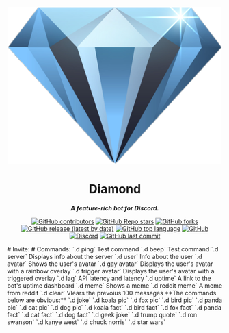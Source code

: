 <div align="center">
  
  
<img src="https://raw.githubusercontent.com/Galaxy-Coding/diamond-bot/master/images/diamond.png" alt="Diamond logo" width="500">


# Diamond

**_A feature-rich bot for Discord._**  

[![GitHub contributors](https://img.shields.io/github/contributors/galaxy-coding/diamond-bot?style=for-the-badge)](https://github.com/Galaxy-Coding/diamond-bot) [![GitHub Repo stars](https://img.shields.io/github/stars/galaxy-coding/diamond-bot?style=for-the-badge)](https://github.com/Galaxy-Coding/diamond-bot) [![GitHub forks](https://img.shields.io/github/forks/galaxy-coding/diamond-bot?style=for-the-badge)](https://github.com/Galaxy-Coding/diamond-bot/fork) [![GitHub release (latest by date)](https://img.shields.io/github/v/release/galaxy-coding/diamond-bot?style=for-the-badge)](https://github.com/Galaxy-Coding/diamond-bot) [![GitHub top language](https://img.shields.io/github/languages/top/galaxy-coding/diamond-bot?style=for-the-badge&color=yellow)](https://github.com/Galaxy-Coding/diamond-bot) [![GitHub](https://img.shields.io/github/license/galaxy-coding/diamond-bot?style=for-the-badge)](https://github.com/Galaxy-Coding/diamond-bot) [![Discord](https://img.shields.io/discord/776207512168955915?label=discord&style=for-the-badge)](https://disboard.org/server/776207512168955915) [![GitHub last commit](https://img.shields.io/github/last-commit/galaxy-coding/diamond-bot?style=for-the-badge)](https://github.com/Galaxy-Coding/diamond-bot)  
</div>
# Invite:
# Commands:
`.d ping` Test command
`.d beep` Test command
`.d server` Displays info about the server
`.d user` Info about the user
`.d avatar` Shows the user's avatar
`.d gay avatar` Displays the user's avatar with a rainbow overlay
`.d trigger avatar` Displays the user's avatar with a triggered overlay
`.d lag` API latency and latency
`.d uptime` A link to the bot's uptime dashboard
`.d meme` Shows a meme
`.d reddit meme` A meme from reddit
`.d clear` Vlears the prevoius 100 messages
**The commands below are obvious:**
`.d joke` 
`.d koala pic`
`.d fox pic`
`.d bird pic`
`.d panda pic`
`.d cat pic`
`.d dog pic`
`.d koala fact`
`.d bird fact`
`.d fox fact`
`.d panda fact`
`.d cat fact`
`.d dog fact`
`.d geek joke`
`.d trump quote`
`.d ron swanson`
`.d kanye west`
`.d chuck norris`
`.d star wars`
